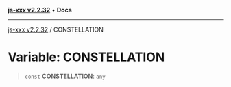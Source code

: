 [**js-xxx v2.2.32**](../README.md) • **Docs**

***

[js-xxx v2.2.32](../README.md) / CONSTELLATION

# Variable: CONSTELLATION

> `const` **CONSTELLATION**: `any`
